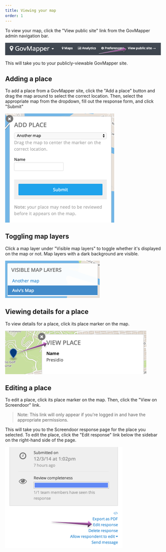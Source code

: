 ```yaml
---
title: Viewing your map
order: 1
---
```


To view your map, click the "View public site" link from the GovMapper admin navigation bar.

![view public site](../images/view_public_site.png)

This will take you to your publicly-viewable GovMapper site.

## Adding a place

To add a place from a GovMapper site, click the "Add a place" button and drag the map around to select the correct location. Then, select the appropriate map from the dropdown, fill out the response form, and click "Submit"

![add place](../images/add_place.png)

## Toggling map layers

Click a map layer under "Visible map layers" to toggle whether it's displayed on the map or not. Map layers with a dark background are visible.

![map layers](../images/map_layers.png)

## Viewing details for a place

To view details for a place, click its place marker on the map. 

![view place](../images/view_place.png)

## Editing a place

To edit a place, click its place marker on the map. Then, click the "View on Screendoor" link.

> Note: This link will only appear if you're logged in and have the appropriate permissions.

This will take you to the Screendoor response page for the place you selected. To edit the place, click the "Edit response" link below the sidebar on the right-hand side of the page.

![edit response](../images/edit_response.png)
